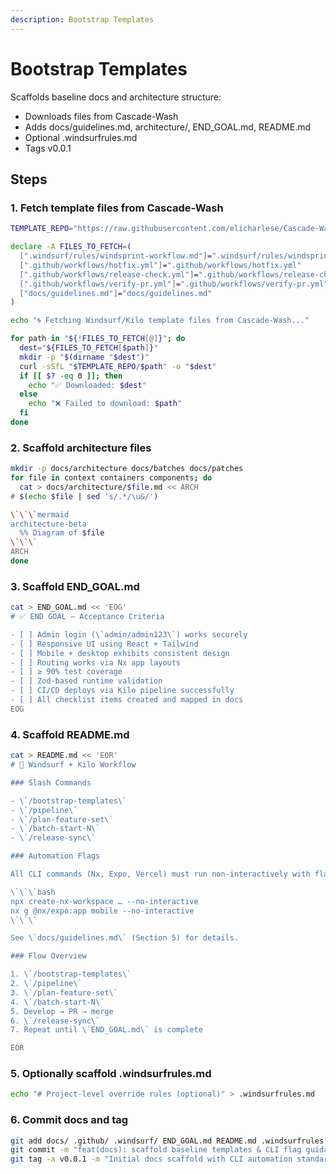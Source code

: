 ```yaml
---
description: Bootstrap Templates
---
```


# Bootstrap Templates

Scaffolds baseline docs and architecture structure:
- Downloads files from Cascade-Wash
- Adds docs/guidelines.md, architecture/, END_GOAL.md, README.md
- Optional .windsurfrules.md
- Tags v0.0.1

## Steps

### 1. Fetch template files from Cascade-Wash

```bash
TEMPLATE_REPO="https://raw.githubusercontent.com/elicharlese/Cascade-Wash/main"

declare -A FILES_TO_FETCH=(
  [".windsurf/rules/windsprint-workflow.md"]=".windsurf/rules/windsprint-workflow.md"
  [".github/workflows/hotfix.yml"]=".github/workflows/hotfix.yml"
  [".github/workflows/release-check.yml"]=".github/workflows/release-check.yml"
  [".github/workflows/verify-pr.yml"]=".github/workflows/verify-pr.yml"
  ["docs/guidelines.md"]="docs/guidelines.md"
)

echo "🌀 Fetching Windsurf/Kilo template files from Cascade-Wash..."

for path in "${!FILES_TO_FETCH[@]}"; do
  dest="${FILES_TO_FETCH[$path]}"
  mkdir -p "$(dirname "$dest")"
  curl -sSfL "$TEMPLATE_REPO/$path" -o "$dest"
  if [[ $? -eq 0 ]]; then
    echo "✅ Downloaded: $dest"
  else
    echo "❌ Failed to download: $path"
  fi
done
```

### 2. Scaffold architecture files

```bash
mkdir -p docs/architecture docs/batches docs/patches
for file in context containers components; do
  cat > docs/architecture/$file.md << ARCH
# $(echo $file | sed 's/.*/\u&/')

\`\`\`mermaid
architecture-beta
  %% Diagram of $file
\`\`\`
ARCH
done
```

### 3. Scaffold END_GOAL.md

```bash
cat > END_GOAL.md << 'EOG'
# ✅ END GOAL – Acceptance Criteria

- [ ] Admin login (\`admin/admin123\`) works securely
- [ ] Responsive UI using React + Tailwind
- [ ] Mobile + desktop exhibits consistent design
- [ ] Routing works via Nx app layouts
- [ ] ≥ 90% test coverage
- [ ] Zod-based runtime validation
- [ ] CI/CD deploys via Kilo pipeline successfully
- [ ] All checklist items created and mapped in docs
EOG
```

### 4. Scaffold README.md

```bash
cat > README.md << 'EOR'
# 🚀 Windsurf + Kilo Workflow

### Slash Commands

- \`/bootstrap-templates\`
- \`/pipeline\`
- \`/plan-feature-set\`
- \`/batch-start-N\`
- \`/release-sync\`

### Automation Flags

All CLI commands (Nx, Expo, Vercel) must run non-interactively with flags:

\`\`\`bash
npx create-nx-workspace … --no-interactive
nx g @nx/expo:app mobile --no-interactive
\`\`\`

See \`docs/guidelines.md\` (Section 5) for details.

### Flow Overview

1. \`/bootstrap-templates\`
2. \`/pipeline\`
3. \`/plan-feature-set\`
4. \`/batch-start-N\`
5. Develop → PR → merge
6. \`/release-sync\`
7. Repeat until \`END_GOAL.md\` is complete

EOR
```

### 5. Optionally scaffold .windsurfrules.md

```bash
echo "# Project‑level override rules (optional)" > .windsurfrules.md
```

### 6. Commit docs and tag

```bash
git add docs/ .github/ .windsurf/ END_GOAL.md README.md .windsurfrules.md
git commit -m "feat(docs): scaffold baseline templates & CLI flag guidance"
git tag -a v0.0.1 -m "Initial docs scaffold with CLI automation standards"
```
